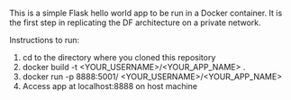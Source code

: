 This is a simple Flask hello world app to be run in a Docker container. It is the first 
step in replicating the DF architecture on a private network.

Instructions to run:
1) cd to the directory where you cloned this repository
2) docker build -t <YOUR_USERNAME>/<YOUR_APP_NAME> .
3) docker run -p 8888:5001/ <YOUR_USERNAME>/<YOUR_APP_NAME>
4) Access app at localhost:8888 on host machine